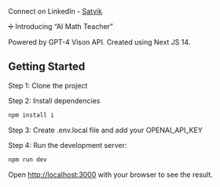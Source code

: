 Connect on LinkedIn - [Satvik](https://www.linkedin.com/in/satvik-paramkusham/)

➗ Introducing “AI Math Teacher”

Powered by GPT-4 Vison API. Created using Next JS 14.

## Getting Started

Step 1: Clone the project

Step 2: Install dependencies
```bash
npm install i
```

Step 3: Create .env.local file and add your OPENAI_API_KEY

Step 4: Run the development server:

```bash
npm run dev
```

Open [http://localhost:3000](http://localhost:3000) with your browser to see the result.

